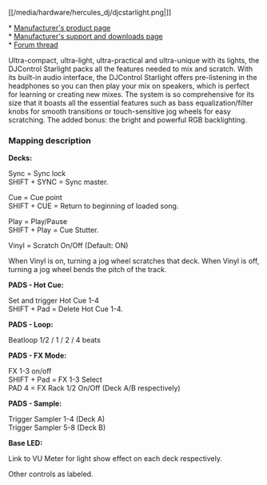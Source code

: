 [[/media/hardware/hercules_dj/djcstarlight.png|]]

\* [Manufacturer's product
page](https://www.hercules.com/en-us/product/djcontrolstarlight/)  
\* [Manufacturer's support and downloads
page](https://support.hercules.com/en/product/djcontrolstarlight-en/)  
\* [Forum
thread](https://www.mixxx.org/forums/viewtopic.php?f=7&t=12570)  

Ultra-compact, ultra-light, ultra-practical and ultra-unique with its
lights, the DJControl Starlight packs all the features needed to mix and
scratch. With its built-in audio interface, the DJControl Starlight
offers pre-listening in the headphones so you can then play your mix on
speakers, which is perfect for learning or creating new mixes. The
system is so comprehensive for its size that it boasts all the essential
features such as bass equalization/filter knobs for smooth transitions
or touch-sensitive jog wheels for easy scratching. The added bonus: the
bright and powerful RGB backlighting.

### Mapping description

**Decks:**

Sync = Sync lock  
SHIFT + SYNC = Sync master.  

Cue = Cue point  
SHIFT + CUE = Return to beginning of loaded song.  

Play = Play/Pause  
SHIFT + Play = Cue Stutter.  

  

Vinyl = Scratch On/Off (Default: ON)  

When Vinyl is on, turning a jog wheel scratches that deck. When Vinyl is
off, turning a jog wheel bends the pitch of the track.  
  

**PADS - Hot Cue:**  

Set and trigger Hot Cue 1-4  
SHIFT + Pad = Delete Hot Cue 1-4.  

**PADS - Loop:**  

Beatloop 1/2 / 1 / 2 / 4 beats  

**PADS - FX Mode:**  

FX 1-3 on/off  
SHIFT + Pad = FX 1-3 Select  
PAD 4 = FX Rack 1/2 On/Off (Deck A/B respectively)  
  
**PADS - Sample:**  
  
Trigger Sampler 1-4 (Deck A)  
Trigger Sampler 5-8 (Deck B)  
  
**Base LED:**  
  
Link to VU Meter for light show effect on each deck respectively.  
  
Other controls as labeled.
